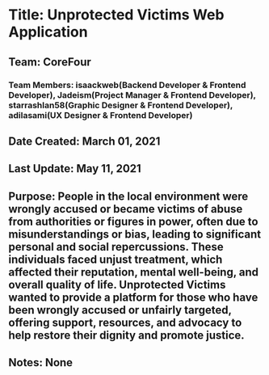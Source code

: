 # Title: Unprotected Victims Web Application  

## Team: CoreFour  

### Team Members: isaackweb(Backend Developer & Frontend Developer), Jadeism(Project Manager & Frontend Developer), starrashlan58(Graphic Designer & Frontend Developer), adilasami(UX Designer & Frontend Developer)

## Date Created: March 01, 2021  

## Last Update: May 11, 2021 

## Purpose: People in the local environment were wrongly accused or became victims of abuse from authorities or figures in power, often due to misunderstandings or bias, leading to significant personal and social repercussions. These individuals faced unjust treatment, which affected their reputation, mental well-being, and overall quality of life. Unprotected Victims wanted to provide a platform for those who have been wrongly accused or unfairly targeted, offering support, resources, and advocacy to help restore their dignity and promote justice. 

## Notes: None  
